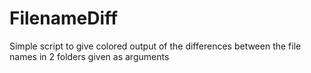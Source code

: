 # FilenameDiff

Simple script to give colored output of the differences between the file names in 2 folders given as arguments